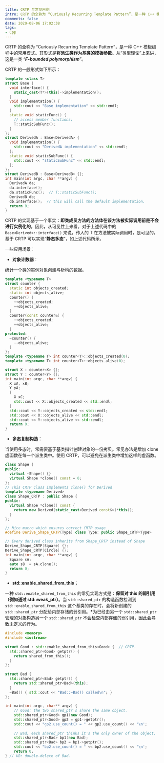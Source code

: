 ```yaml
---
title: CRTP 与常见用例
intro: CRTP 的全称为 “Curiously Recurring Template Pattern”，是一种 C++ 模板编程中的常用模式。其形式是将派生类作为基类的模板参数。从“类型理论”上来讲，这是一类 “F-bounded polymorphism”。
comments: false
date: 2020-08-06 17:02:38
tags:
- Cpp
---
```


CRTP 的全称为 “Curiously Recurring Template Pattern”，是一种 C++ 模板编程中的常用模式。其形式是**将派生类作为基类的模板参数**。从“类型理论”上来讲，这是一类 “***F-bounded polymorphism***”。

CRTP 的一般形式如下所示：

```cpp
template <class T>
struct Base {
  void interface() {
    static_cast<T*>(this)->implementation();
  }
  void implementation() {
    std::cout << "Base implementation" << std::endl;
  }
  static void staticFunc() {
    // access member functions;
    T::staticSubFunc();
  }
};
struct DerivedA : Base<DerivedA> {
  void implementation() {
    std::cout << "DerivedA implementation" << std::endl;
  };
  static void staticSubFunc() {
    std::cout << "staticSubFunc" << std::endl;
  };
};
struct DerivedB : Base<DerivedB> {};  
int main(int argc, char **argv) {
  DerivedA da;
  da.interface();
  da.staticFunc();  // T::staticSubFunc();
  DerivedB db;
  db.interface();  // this will call the default implementation.
  return 0;
}
```

CRTP 的实现基于一个事实：**即类成员方法的方法体在该方法被实际调用前是不会进行实例化的**。因此，从可见性上来看，对于上述代码中的 `Base<Derived>::interface()` 来说，传入的 T 在方法被实际调用时，是可见的。基于 CRTP 可以实现“**静态多态**”，如上述代码所示。

一些应用场景：

* **对象计数器**：

统计一个类的实例对象创建与析构的数据。

```cpp
template <typename T>
struct counter {
  static int objects_created;
  static int objects_alive;
  counter() {
    ++objects_created;
    ++objects_alive;
  }
  counter(const counter&) {
    ++objects_created;
    ++objects_alive;
  }
protected:
  ~counter() {
    --objects_alive;
  }
};
template <typename T> int counter<T>::objects_created(0);
template <typename T> int counter<T>::objects_alive(0);

struct X : counter<X> {};
struct Y : counter<Y> {};
int main(int argc, char **argv) {
  X xA, xB;
  Y yA;
  {
    X xC;
    std::cout << X::objects_created << std::endl;
  }
  std::cout << Y::objects_created << std::endl;
  std::cout << X::objects_alive << std::endl;
  std::cout << Y::objects_alive << std::endl;
  return 0;
}
```

* **多态复制构造**：

当使用多态时，常需要基于基类指针创建对象的一份拷贝。常见办法是增加 clone 虚函数在每一个派生类中。使用 CRTP，可以避免在派生类中增加这样的虚函数。

```cpp
class Shape {
public:
  virtual ~Shape() {}
  virtual Shape *clone() const = 0;
};
// This CRTP class implements clone() for Derived
template <typename Derived>
class Shape_CRTP : public Shape {
public:
  virtual Shape *clone() const {
    return new Derived(static_cast<Derived const&>(*this));
  }
};

// Nice macro which ensures correct CRTP usage
#define Derive_Shape_CRTP(Type) class Type: public Shape_CRTP<Type>

// Every derived class inherits from Shape_CRTP instead of Shape
Derive_Shape_CRTP(Square) {};
Derive_Shape_CRTP(Circle) {};
int main(int argc, char **argv) {
  Square sA;
  auto sB  = sA.clone();
  return 0;
}
```

* **std::enable_shared_from_this**；

一种 `std::enable_shared_from_this` 的常见实现方式是：**保留对 this 的弱引用（例如通过 std::weak_ptr）**。当 `std::shared_ptr` 的构造函数检测到 `std::enable_shared_from_this` 这个基类的存在时，会将新创建的 `std::shared_ptr` 分配给内部存储的弱引用。<b>\*</b>为已经由另一个 `std::shared_ptr` 管理的对象构造另一个 `std::shared_ptr` 不会检查内部存储的弱引用，因此会导致未定义的行为。

```cpp
#include <memory>
#include <iostream>
 
struct Good : std::enable_shared_from_this<Good> {  // CRTP.
  std::shared_ptr<Good> getptr() {
    return shared_from_this();
  }
};
 
struct Bad {
  std::shared_ptr<Bad> getptr() {
    return std::shared_ptr<Bad>(this);
  }
  ~Bad() { std::cout << "Bad::~Bad() called\n"; }
};
 
int main(int argc, char** argv) {
    // Good: the two shared_ptr's share the same object.
    std::shared_ptr<Good> gp1(new Good);
    std::shared_ptr<Good> gp2 = gp1->getptr();
    std::cout << "gp2.use_count() = " << gp2.use_count() << '\n';
 
    // Bad, each shared_ptr thinks it's the only owner of the object.
    std::shared_ptr<Bad> bp1(new Bad);
    std::shared_ptr<Bad> bp2 = bp1->getptr();
    std::cout << "bp2.use_count() = " << bp2.use_count() << '\n';
    return 0;
} // UB: double-delete of Bad.
```
